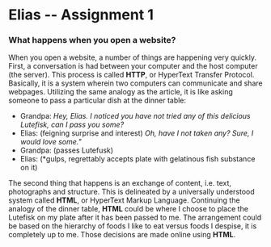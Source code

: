 # Elias -- Assignment 1

### What happens when you open a website?
 
When you open a website, a number of things are happening very quickly. First, a conversation is had between your computer and the host computer (the server). This process is called **HTTP**, or HyperText Transfer Protocol. Basically, it is a system wherein two computers can communicate and share webpages. Utilizing the same analogy as the article, it is like asking someone to pass a particular dish at the dinner table:

  - Grandpa: *Hey, Elias. I noticed you have not tried any of this delicious Lutefisk, can I pass you some?*
  - Elias: (feigning surprise and interest) *Oh, have I not taken any? Sure, I would love some."*
  - Grandpa: (passes Lutefusk)
  - Elias: (*gulps, regrettably accepts plate with gelatinous fish substance on it)

The second thing that happens is an exchange of content, i.e. text, photographs and structure. This is delineated by a universally understood system called **HTML**, or HyperText Markup Language. Continuing the analogy of the dinner table, **HTML** could be where I choose to place the Lutefisk on my plate after it has been passed to me. The arrangement could be based on the hierarchy of foods I like to eat versus foods I despise, it is completely up to me. Those decisions are made online using **HTML**.  

